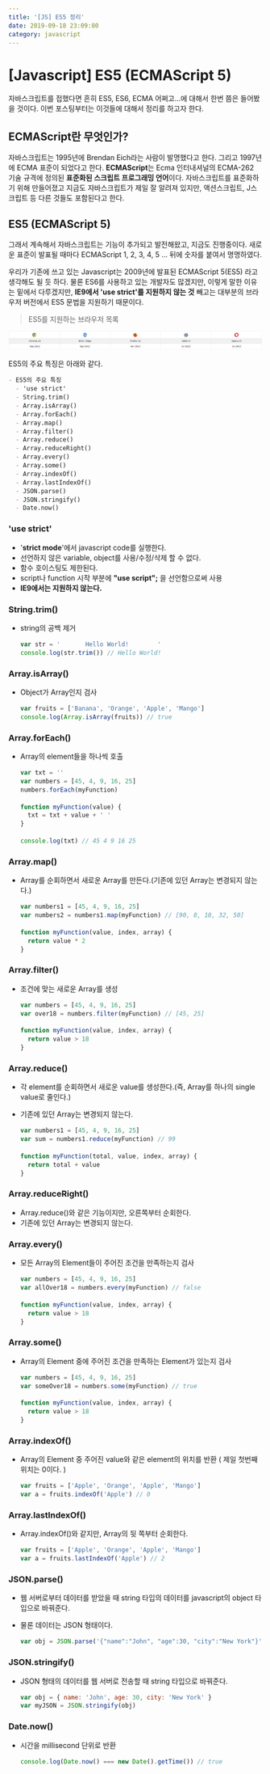 ```yaml
---
title: '[JS] ES5 정리'
date: 2019-09-18 23:09:80
category: javascript
---
```


# \[Javascript\] ES5 (ECMAScript 5)

자바스크립트를 접했다면 흔히 ES5, ES6, ECMA 어쩌고...에 대해서 한번 쯤은 들어봤을 것이다. 이번 포스팅부터는 이것들에 대해서 정리를 하고자 한다.

## ECMAScript란 무엇인가?

자바스크립트는 1995년에 Brendan Eich라는 사람이 발명했다고 한다. 그리고 1997년에 ECMA 표준이 되었다고 한다. **ECMAScript**는 Ecma 인터내셔널의 ECMA-262 기술 규격에 정의된 **표준화된 스크립트 프로그래밍 언어**이다. 자바스크립트를 표준화하기 위해 만들어졌고 지금도 자바스크립트가 제일 잘 알려져 있지만, 액션스크립트, J스크립트 등 다른 것들도 포함된다고 한다.

## ES5 (ECMAScript 5)

그래서 계속해서 자바스크립트는 기능이 추가되고 발전해왔고, 지금도 진행중이다. 새로운 표준이 발표될 때마다 ECMAScript 1, 2, 3, 4, 5 ... 뒤에 숫자를 붙여서 명명하였다.

우리가 기존에 쓰고 있는 Javascript는 2009년에 발표된 ECMAScript 5(ES5) 라고 생각해도 될 듯 하다. 물론 ES6를 사용하고 있는 개발자도 많겠지만, 이렇게 말한 이유는 밑에서 다루겠지만, **IE9에서 'use strict'를 지원하지 않는 것** 빼고는 대부분의 브라우저 버전에서 ES5 문법을 지원하기 때문이다.

> ES5를 지원하는 브라우저 목록

![](./img/browserList.png)

ES5의 주요 특징은 아래와 같다.

```markdown
- ES5의 주요 특징
  - 'use strict'
  - String.trim()
  - Array.isArray()
  - Array.forEach()
  - Array.map()
  - Array.filter()
  - Array.reduce()
  - Array.reduceRight()
  - Array.every()
  - Array.some()
  - Array.indexOf()
  - Array.lastIndexOf()
  - JSON.parse()
  - JSON.stringify()
  - Date.now()
```

### 'use strict'

- '**strict mode**'에서 javascript code를 실행한다.
- 선언하지 않은 variable, object를 사용/수정/삭제 할 수 없다.
- 함수 호이스팅도 제한된다.
- script나 function 시작 부분에 **"use script";** 을 선언함으로써 사용
- **IE9에서는 지원하지 않는다.**

### String.trim()

- string의 공백 제거

  ```javascript
  var str = '       Hello World!        '
  console.log(str.trim()) // Hello World!
  ```

### Array.isArray()

- Object가 Array인지 검사

  ```javascript
  var fruits = ['Banana', 'Orange', 'Apple', 'Mango']
  console.log(Array.isArray(fruits)) // true
  ```

### Array.forEach()

- Array의 element들을 하나씩 호출

  ```javascript
  var txt = ''
  var numbers = [45, 4, 9, 16, 25]
  numbers.forEach(myFunction)

  function myFunction(value) {
    txt = txt + value + ' '
  }

  console.log(txt) // 45 4 9 16 25
  ```

### Array.map()

- Array를 순회하면서 새로운 Array를 만든다.(기존에 있던 Array는 변경되지 않는다.)

  ```javascript
  var numbers1 = [45, 4, 9, 16, 25]
  var numbers2 = numbers1.map(myFunction) // [90, 8, 18, 32, 50]

  function myFunction(value, index, array) {
    return value * 2
  }
  ```

### Array.filter()

- 조건에 맞는 새로운 Array를 생성

  ```javascript
  var numbers = [45, 4, 9, 16, 25]
  var over18 = numbers.filter(myFunction) // [45, 25]

  function myFunction(value, index, array) {
    return value > 18
  }
  ```

### Array.reduce()

- 각 element를 순회하면서 새로운 value를 생성한다.(즉, Array를 하나의 single value로 줄인다.)

- 기존에 있던 Array는 변경되지 않는다.

  ```javascript
  var numbers1 = [45, 4, 9, 16, 25]
  var sum = numbers1.reduce(myFunction) // 99

  function myFunction(total, value, index, array) {
    return total + value
  }
  ```

### Array.reduceRight()

- Array.reduce()와 같은 기능이지만, 오른쪽부터 순회한다.
- 기존에 있던 Array는 변경되지 않는다.

### Array.every()

- 모든 Array의 Element들이 주어진 조건을 만족하는지 검사

  ```javascript
  var numbers = [45, 4, 9, 16, 25]
  var allOver18 = numbers.every(myFunction) // false

  function myFunction(value, index, array) {
    return value > 18
  }
  ```

### Array.some()

- Array의 Element 중에 주어진 조건을 만족하는 Element가 있는지 검사

  ```javascript
  var numbers = [45, 4, 9, 16, 25]
  var someOver18 = numbers.some(myFunction) // true

  function myFunction(value, index, array) {
    return value > 18
  }
  ```

### Array.indexOf()

- Array의 Element 중 주어진 value와 같은 element의 위치를 반환 ( 제일 첫번째 위치는 0이다. )

  ```javascript
  var fruits = ['Apple', 'Orange', 'Apple', 'Mango']
  var a = fruits.indexOf('Apple') // 0
  ```

### Array.lastIndexOf()

- Array.indexOf()와 같지만, Array의 뒷 쪽부터 순회한다.

  ```javascript
  var fruits = ['Apple', 'Orange', 'Apple', 'Mango']
  var a = fruits.lastIndexOf('Apple') // 2
  ```

### JSON.parse()

- 웹 서버로부터 데이터를 받았을 때 string 타입의 데이터를 javascript의 object 타입으로 바꿔준다.

- 물론 데이터는 JSON 형태이다.

  ```javascript
  var obj = JSON.parse('{"name":"John", "age":30, "city":"New York"}')
  ```

### JSON.stringify()

- JSON 형태의 데이터를 웹 서버로 전송할 때 string 타입으로 바꿔준다.

  ```javascript
  var obj = { name: 'John', age: 30, city: 'New York' }
  var myJSON = JSON.stringify(obj)
  ```

### Date.now()

- 시간을 millisecond 단위로 반환

  ```javascript
  console.log(Date.now() === new Date().getTime()) // true
  ```
